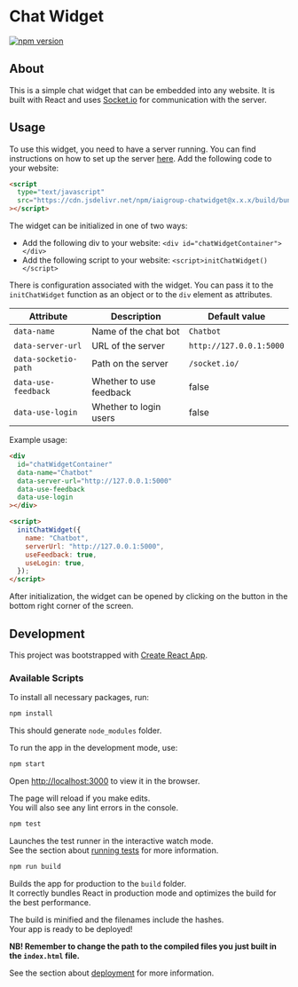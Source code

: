 # Chat Widget

[![npm version](https://img.shields.io/npm/v/iaigroup-chatwidget?style=flat)](https://www.npmjs.com/package/iaigroup-chatwidget)

## About

This is a simple chat widget that can be embedded into any website. It is built with React and uses [Socket.io](https://socket.io/) for communication with the server.

## Usage

To use this widget, you need to have a server running. You can find instructions on how to set up the server [here](../README.md).
Add the following code to your website:

```html
<script
  type="text/javascript"
  src="https://cdn.jsdelivr.net/npm/iaigroup-chatwidget@x.x.x/build/bundle.min.js"
></script>
```

The widget can be initialized in one of two ways:

  * Add the following div to your website:
  `<div id="chatWidgetContainer"></div>`
  * Add the following script to your website:
  `<script>initChatWidget()</script>`

There is configuration associated with the widget. You can pass it to the `initChatWidget` function as an object or to the `div` element as attributes.

| Attribute           | Description             | Default value                 |
| ------------------- | ----------------------- | -----------------------       |
| `data-name`         | Name of the chat bot    | `Chatbot`                     |
| `data-server-url`   | URL of the server       | `http://127.0.0.1:5000`  |
| `data-socketio-path`   | Path on the server       | `/socket.io/`  |
| `data-use-feedback` | Whether to use feedback | false                         |
| `data-use-login`    | Whether to login users  | false                         |

Example usage:

```html
<div
  id="chatWidgetContainer"
  data-name="Chatbot"
  data-server-url="http://127.0.0.1:5000"
  data-use-feedback
  data-use-login
></div>
```

```html
<script>
  initChatWidget({
    name: "Chatbot",
    serverUrl: "http://127.0.0.1:5000",
    useFeedback: true,
    useLogin: true,
  });
</script>
```

After initialization, the widget can be opened by clicking on the button in the bottom right corner of the screen.

## Development

This project was bootstrapped with [Create React App](https://github.com/facebook/create-react-app).

### Available Scripts

To install all necessary packages, run:

```bash
npm install
```

This should generate `node_modules` folder.

To run the app in the development mode, use:

```bash
npm start
```

Open [http://localhost:3000](http://localhost:3000) to view it in the browser.

The page will reload if you make edits.\
You will also see any lint errors in the console.

```bash
npm test
```

Launches the test runner in the interactive watch mode.\
See the section about [running tests](https://facebook.github.io/create-react-app/docs/running-tests) for more information.

```bash
npm run build
```

Builds the app for production to the `build` folder.\
It correctly bundles React in production mode and optimizes the build for the best performance.

The build is minified and the filenames include the hashes.\
Your app is ready to be deployed!

**NB! Remember to change the path to the compiled files you just built in the `index.html` file.**

See the section about [deployment](https://facebook.github.io/create-react-app/docs/deployment) for more information.
